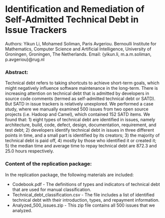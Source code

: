 # Identification and Remediation of Self-Admitted Technical Debt in Issue Trackers

Authors: 
Yikun Li, Mohamed Soliman, Paris Avgeriou.
Bernoulli Institute for Mathematics, Computer Science and Artificial Intelligence, University of Groningen, Groningen, The Netherlands.
Email: {yikun.li, m.a.m.soliman, p.avgeriou}@rug.nl

### Abstract:
Technical debt refers to taking shortcuts to achieve short-term goals, which might negatively influence software maintenance in the long-term. There is increasing attention on technical debt that is admitted by developers in source code comments (termed as self-admitted technical debt or SATD). But SATD in issue trackers is relatively unexplored. We performed a case study, where we manually examined 500 issues from two open source projects (i.e. Hadoop and Camel), which contained 152 SATD items. We found that: 1) eight types of technical debt are identified in issues, namely architecture, build, code, defect, design, documentation, requirement, and test debt; 2) developers identify technical debt in issues in three different points in time, and a small part is identified by its creators; 3) the majority of technical debt is paid off, 4) mostly by those who identified it or created it; 5) the median time and average time to repay technical debt are 872.3 and 25.0 hours respectively.

### Content of the replication package:

In the replication package, the following materials are included:
* Codebook.pdf - The definitions of types and indicators of technical debt that are used for manual classification.
* Technical_debt_classification.csv - The file includes a list of identified technical debt with their introduction, types, and repayment information.
* Analyzed_500_issues.zip - This zip file contains all 500 issues that we analyzed.
